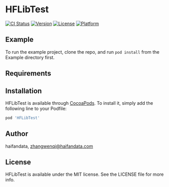 # HFLibTest

[![CI Status](https://img.shields.io/travis/1071942338/HFLibTest.svg?style=flat)](https://travis-ci.org/1071942338/HFLibTest)
[![Version](https://img.shields.io/cocoapods/v/HFLibTest.svg?style=flat)](https://cocoapods.org/pods/HFLibTest)
[![License](https://img.shields.io/cocoapods/l/HFLibTest.svg?style=flat)](https://cocoapods.org/pods/HFLibTest)
[![Platform](https://img.shields.io/cocoapods/p/HFLibTest.svg?style=flat)](https://cocoapods.org/pods/HFLibTest)

## Example

To run the example project, clone the repo, and run `pod install` from the Example directory first.

## Requirements

## Installation

HFLibTest is available through [CocoaPods](https://cocoapods.org). To install
it, simply add the following line to your Podfile:

```ruby
pod 'HFLibTest'
```

## Author

haifandata, zhangwenqi@haifandata.com

## License

HFLibTest is available under the MIT license. See the LICENSE file for more info.
